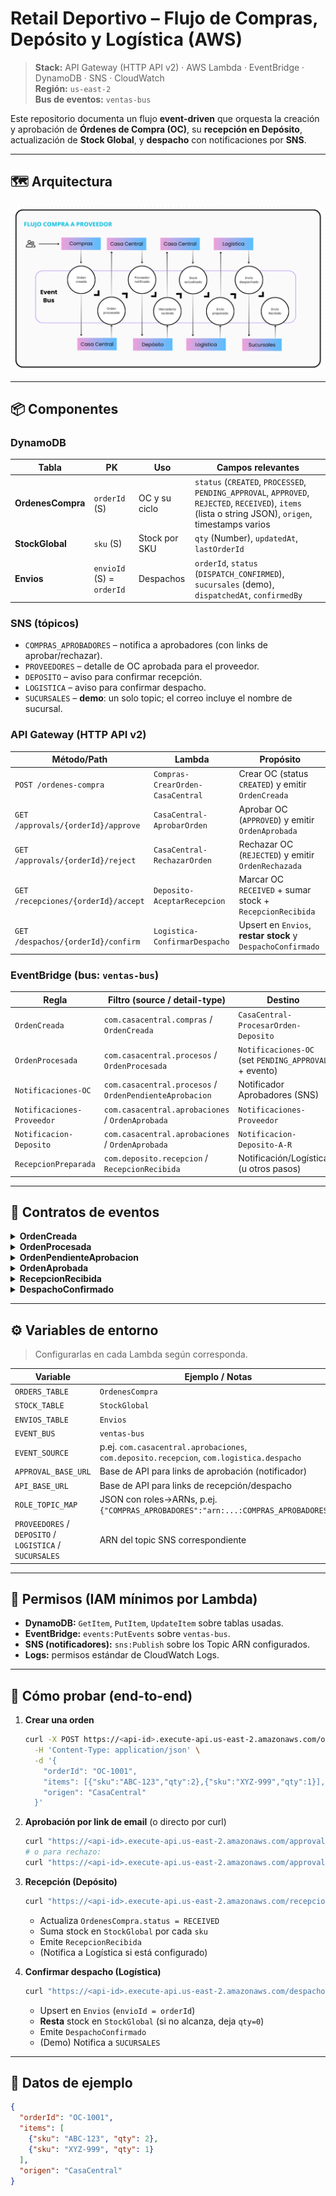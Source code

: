 # Retail Deportivo – Flujo de Compras, Depósito y Logística (AWS)

> **Stack:** API Gateway (HTTP API v2) · AWS Lambda · EventBridge · DynamoDB · SNS · CloudWatch  
> **Región:** `us-east-2`  
> **Bus de eventos:** `ventas-bus`

Este repositorio documenta un flujo **event-driven** que orquesta la creación y aprobación de **Órdenes de Compra (OC)**, su **recepción en Depósito**, actualización de **Stock Global**, y **despacho** con notificaciones por **SNS**.

---

## 🗺️ Arquitectura
![Arquitectura del flujo (alto nivel)](Arquitectura.png)

---

## 📦 Componentes

### DynamoDB

| Tabla | PK | Uso | Campos relevantes |
|---|---|---|---|
| **OrdenesCompra** | `orderId` (S) | OC y su ciclo | `status` (`CREATED`, `PROCESSED`, `PENDING_APPROVAL`, `APPROVED`, `REJECTED`, `RECEIVED`), `items` (lista o string JSON), `origen`, timestamps varios |
| **StockGlobal** | `sku` (S) | Stock por SKU | `qty` (Number), `updatedAt`, `lastOrderId` |
| **Envios** | `envioId` (S) = `orderId` | Despachos | `orderId`, `status` (`DISPATCH_CONFIRMED`), `sucursales` (demo), `dispatchedAt`, `confirmedBy` |

### SNS (tópicos)

- `COMPRAS_APROBADORES` – notifica a aprobadores (con links de aprobar/rechazar).
- `PROVEEDORES` – detalle de OC aprobada para el proveedor.
- `DEPOSITO` – aviso para confirmar recepción.
- `LOGISTICA` – aviso para confirmar despacho.
- `SUCURSALES` – **demo**: un solo topic; el correo incluye el nombre de sucursal.

### API Gateway (HTTP API v2)

| Método/Path | Lambda | Propósito |
|---|---|---|
| `POST /ordenes-compra` | `Compras-CrearOrden-CasaCentral` | Crear OC (status `CREATED`) y emitir `OrdenCreada` |
| `GET /approvals/{orderId}/approve` | `CasaCentral-AprobarOrden` | Aprobar OC (`APPROVED`) y emitir `OrdenAprobada` |
| `GET /approvals/{orderId}/reject` | `CasaCentral-RechazarOrden` | Rechazar OC (`REJECTED`) y emitir `OrdenRechazada` |
| `GET /recepciones/{orderId}/accept` | `Deposito-AceptarRecepcion` | Marcar OC `RECEIVED` + sumar stock + `RecepcionRecibida` |
| `GET /despachos/{orderId}/confirm` | `Logistica-ConfirmarDespacho` | Upsert en `Envios`, **restar stock** y `DespachoConfirmado` |

### EventBridge (bus: `ventas-bus`)

| Regla | Filtro (source / detail-type) | Destino |
|---|---|---|
| `OrdenCreada` | `com.casacentral.compras` / `OrdenCreada` | `CasaCentral-ProcesarOrden-Deposito` |
| `OrdenProcesada` | `com.casacentral.procesos` / `OrdenProcesada` | `Notificaciones-OC` (set `PENDING_APPROVAL` + evento) |
| `Notificaciones-OC` | `com.casacentral.procesos` / `OrdenPendienteAprobacion` | Notificador Aprobadores (SNS) |
| `Notificaciones-Proveedor` | `com.casacentral.aprobaciones` / `OrdenAprobada` | `Notificaciones-Proveedor` |
| `Notificacion-Deposito` | `com.casacentral.aprobaciones` / `OrdenAprobada` | `Notificacion-Deposito-A-R` |
| `RecepcionPreparada` | `com.deposito.recepcion` / `RecepcionRecibida` | Notificación/Logística (u otros pasos) |

---

## 🔁 Contratos de eventos

<details>
<summary><strong>OrdenCreada</strong></summary>

```json
{
  "Source": "com.casacentral.compras",
  "DetailType": "OrdenCreada",
  "Detail": {
    "orderId": "OC-1001",
    "items": [{"sku": "ABC-123", "qty": 2}],
    "origen": "CasaCentral"
  }
}
```
</details>

<details>
<summary><strong>OrdenProcesada</strong></summary>

```json
{
  "Source": "com.casacentral.procesos",
  "DetailType": "OrdenProcesada",
  "Detail": {"orderId":"OC-1001","status":"PROCESSED"}
}
```
</details>

<details>
<summary><strong>OrdenPendienteAprobacion</strong></summary>

```json
{
  "Source": "com.casacentral.procesos",
  "DetailType": "OrdenPendienteAprobacion",
  "Detail": {
    "orderId": "OC-1001",
    "ROL": "CasaCentral",
    "audienceRoles": ["COMPRAS_APROBADORES"]
  }
}
```
</details>

<details>
<summary><strong>OrdenAprobada</strong></summary>

```json
{
  "Source": "com.casacentral.aprobaciones",
  "DetailType": "OrdenAprobada",
  "Detail": {"orderId":"OC-1001","approvedAt":"<ISO8601>"}
}
```
</details>

<details>
<summary><strong>RecepcionRecibida</strong></summary>

```json
{
  "Source": "com.deposito.recepcion",
  "DetailType": "RecepcionRecibida",
  "Detail": {"orderId":"OC-1001","receivedAt":"<ISO8601>","status":"RECEIVED"}
}
```
</details>

<details>
<summary><strong>DespachoConfirmado</strong></summary>

```json
{
  "Source": "com.logistica.despacho",
  "DetailType": "DespachoConfirmado",
  "Detail": {"orderId":"OC-1001","envioId":"OC-1001","dispatchedAt":"<ISO8601>","status":"DISPATCH_CONFIRMED"}
}
```
</details>

---

## ⚙️ Variables de entorno

> Configurarlas en cada Lambda según corresponda.

| Variable | Ejemplo / Notas |
|---|---|
| `ORDERS_TABLE` | `OrdenesCompra` |
| `STOCK_TABLE` | `StockGlobal` |
| `ENVIOS_TABLE` | `Envios` |
| `EVENT_BUS` | `ventas-bus` |
| `EVENT_SOURCE` | p.ej. `com.casacentral.aprobaciones`, `com.deposito.recepcion`, `com.logistica.despacho` |
| `APPROVAL_BASE_URL` | Base de API para links de aprobación (notificador) |
| `API_BASE_URL` | Base de API para links de recepción/despacho |
| `ROLE_TOPIC_MAP` | JSON con roles→ARNs, p.ej. `{"COMPRAS_APROBADORES":"arn:...:COMPRAS_APROBADORES"}` |
| `PROVEEDORES` / `DEPOSITO` / `LOGISTICA` / `SUCURSALES` | ARN del topic SNS correspondiente |

---

## 🔐 Permisos (IAM mínimos por Lambda)

- **DynamoDB:** `GetItem`, `PutItem`, `UpdateItem` sobre tablas usadas.
- **EventBridge:** `events:PutEvents` sobre `ventas-bus`.
- **SNS (notificadores):** `sns:Publish` sobre los Topic ARN configurados.
- **Logs:** permisos estándar de CloudWatch Logs.

---

## 🚀 Cómo probar (end-to-end)

1. **Crear una orden**
   ```bash
   curl -X POST https://<api-id>.execute-api.us-east-2.amazonaws.com/ordenes-compra \
     -H 'Content-Type: application/json' \
     -d '{
       "orderId": "OC-1001",
       "items": [{"sku":"ABC-123","qty":2},{"sku":"XYZ-999","qty":1}],
       "origen": "CasaCentral"
     }'
   ```

2. **Aprobación por link de email** (o directo por curl)
   ```bash
   curl "https://<api-id>.execute-api.us-east-2.amazonaws.com/approvals/OC-1001/approve"
   # o para rechazo:
   curl "https://<api-id>.execute-api.us-east-2.amazonaws.com/approvals/OC-1001/reject?reason=Sin%20presupuesto"
   ```

3. **Recepción (Depósito)**
   ```bash
   curl "https://<api-id>.execute-api.us-east-2.amazonaws.com/recepciones/OC-1001/accept"
   ```
   - Actualiza `OrdenesCompra.status = RECEIVED`
   - Suma stock en `StockGlobal` por cada `sku`
   - Emite `RecepcionRecibida`
   - (Notifica a Logística si está configurado)

4. **Confirmar despacho (Logística)**
   ```bash
   curl "https://<api-id>.execute-api.us-east-2.amazonaws.com/despachos/OC-1001/confirm"
   ```
   - Upsert en `Envios` (`envioId = orderId`)
   - **Resta** stock en `StockGlobal` (si no alcanza, deja `qty=0`)
   - Emite `DespachoConfirmado`
   - (Demo) Notifica a `SUCURSALES`

---

## 🧪 Datos de ejemplo

```json
{
  "orderId": "OC-1001",
  "items": [
    {"sku": "ABC-123", "qty": 2},
    {"sku": "XYZ-999", "qty": 1}
  ],
  "origen": "CasaCentral"
}
```
